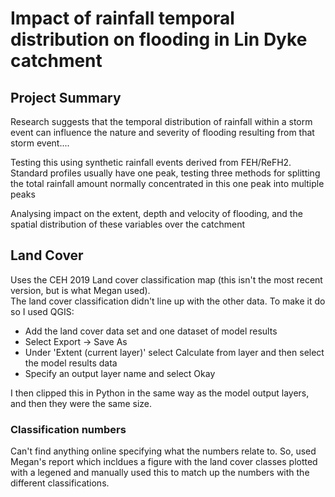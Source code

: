
# Impact of rainfall temporal distribution on flooding in Lin Dyke catchment


## Project Summary

Research suggests that the temporal distribution of rainfall within a storm event can influence the nature and severity of flooding resulting from that storm event....

Testing this using synthetic rainfall events derived from FEH/ReFH2. Standard profiles usually have one peak, testing three methods for splitting the total rainfall amount normally concentrated in this one peak into multiple peaks 

Analysing impact on the extent, depth and velocity of flooding, and the spatial distribution of these variables over the catchment



## Land Cover
Uses the CEH 2019 Land cover classification map (this isn't the most recent version, but is what Megan used).  
The land cover classification didn't line up with the other data. To make it do so I used QGIS:  
* Add the land cover data set and one dataset of model results
* Select Export -> Save As 
* Under 'Extent (current layer)' select Calculate from layer and then select the model results data
* Specify an output layer name and select Okay

I then clipped this in Python in the same way as the model output layers, and then they were the same size.  

### Classification numbers
Can't find anything online specifying what the numbers relate to. So, used Megan's report which incldues a figure with the land cover classes plotted with a legened and manually used this to match up the numbers with the different classifications. 
